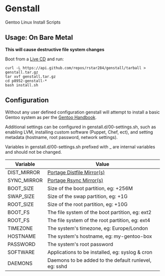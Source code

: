 Genstall
========

Gentoo Linux Install Scripts

Usage: On Bare Metal
--------------------
**This will cause destructive file system changes**

Boot from a [Live CD](http://www.sysresccd.org/SystemRescueCd_Homepage) and run:

	curl -L https://api.github.com/repos/rstar284/genstall/tarball > genstall.tar.gz
	tar xvf genstall.tar.gz
	cd p8952-genstall-*
	bash install.sh

Configuration
-------------

Without any user defined configuration genstall will attempt to install a basic
Gentoo system as per the [Gentoo
Handbook](http://www.gentoo.org/doc/en/handbook/).

Additional settings can be configured in genstall.d/00-settings.sh, such as
enabling LVM, installing custom software (Puppet, Chef, ect), and setting
metadata (hostname, root password, network settings).

Variables in genstall.d/00-settings.sh prefixed with _ are internal variables
and should not be changed.

Variable                 |Value
--------                 |-----
DIST\_MIRROR             | [Portage Distfile Mirror(s)](http://www.gentoo.org/main/en/mirrors2.xml)
SYNC\_MIRROR             | [Portage Rsync Mirror(s)](http://www.gentoo.org/main/en/mirrors-rsync.xml)
BOOT\_SIZE               | Size of the boot partition, eg: +256M
SWAP\_SIZE               | Size of the swap partition, eg: +1G
ROOT\_SIZE               | Size of the root partition, eg: +10G
BOOT\_FS                 | The file system of the boot partition, eg: ext2
ROOT\_FS                 | The file system of the root partition, eg: ext4
TIMEZONE                 | The system's timezone, eg: Europe/London
HOSTNAME                 | The system's hostname, eg: my-gentoo-box
PASSWORD                 | The system's root password
SOFTWARE                 | Applications to be installed, eg: syslog & cron
DAEMONS                  | Daemons to be added to the default runlevel, eg: sshd
